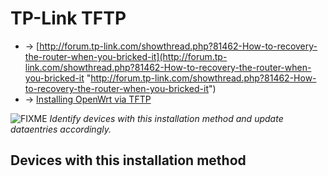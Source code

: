 # TP-Link TFTP

- → [http://forum.tp-link.com/showthread.php?81462-How-to-recovery-the-router-when-you-bricked-it](http://forum.tp-link.com/showthread.php?81462-How-to-recovery-the-router-when-you-bricked-it "http://forum.tp-link.com/showthread.php?81462-How-to-recovery-the-router-when-you-bricked-it")
- → [Installing OpenWrt via TFTP](/docs/guide-user/installation/generic.flashing.tftp "docs:guide-user:installation:generic.flashing.tftp")

![FIXME](/lib/images/smileys/fixme.svg) *Identify devices with this installation method and update dataentries accordingly.*

## Devices with this installation method
